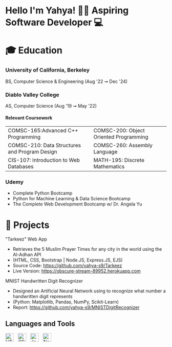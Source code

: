 # Hello I'm Yahya! 👋🏽 Aspiring Software Developer 💻

# 🎓 Education 

### University of California, Berkeley
BS, Computer Science & Engineering (Aug '22 ➞ Dec '24)

### Diablo Valley College
AS, Computer Science (Aug '19 ➞ May '22) 

#### Relevant Coursework
<table>
  <tr>
    <td>COMSC-165:Advanced C++ Programming </td>
    <td>COMSC-200: Object Oriented Programming</td> 
  </tr>
  <tr>
    <td>COMSC-210: Data Structures and Program Design</td>
    <td>COMSC-260: Assembly Language</td> 
  </tr>
  <tr>
    <td>CIS-107: Introduction to Web Databases</td>
    <td>MATH-195: Discrete Mathematics</td> 
  </tr>
</table>
 
### Udemy
* Complete Python Bootcamp
* Python for Machine Learning & Data Science Bootcamp
* The Complete Web Development Bootcamp w/ Dr. Angela Yu

# 💼 Projects 
"Tarkeez" Web App
* Retrieves the 5 Muslim Prayer Times for any city in the world using the Al-Adhan API
* (HTML, CSS, Bootstrap | Node.JS, Express.JS, EJS)
* Source Code: https://github.com/yahya-s9/Tarkeez
* Live Version: https://obscure-stream-89952.herokuapp.com

MNIST Handwritten Digit Recognizer
* Designed an Artificial Neural Network using to recognize what number a handwritten digit represents
* (Python: Matplotlib, Pandas, NumPy, Scikit-Learn)
* Report: https://github.com/yahya-s9/MNISTDigitRecognizer


## Languages and Tools

<img align="left" alt="HTML5" width="26px" src="https://cdn.jsdelivr.net/gh/devicons/devicon/icons/html5/html5-original.svg" style="padding-right:10px;" />
<img align="left" alt="CSS3" width="26px" src="https://cdn.jsdelivr.net/gh/devicons/devicon/icons/css3/css3-original.svg" style="padding-right:10px;" />
<img align="left" alt="JavaScript" width="26px" src="https://cdn.jsdelivr.net/gh/devicons/devicon/icons/javascript/javascript-original.svg" style="padding-right:10px;"/>
<img align="left" alt="Node.js" width="26px" src="https://cdn.jsdelivr.net/gh/devicons/devicon/icons/nodejs/nodejs-original.svg" style="padding right:10px;"/>
